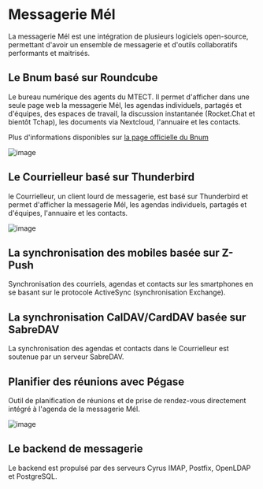 # Messagerie Mél

La messagerie Mél est une intégration de plusieurs logiciels open-source, permettant d'avoir un ensemble de messagerie et d'outils collaboratifs performants et maitrisés.

## Le Bnum basé sur Roundcube

Le bureau numérique des agents du MTECT. Il permet d'afficher dans une seule page web la messagerie Mél, les agendas individuels, partagés et d'équipes, des espaces de travail, la discussion instantanée (Rocket.Chat et bientôt Tchap), les documents via Nextcloud, l'annuaire et les contacts.

Plus d'informations disponibles sur [la page officielle du Bnum](https://messagerie-melanie2.github.io/Bnum)

![image](https://github.com/messagerie-melanie2/messagerie-melanie2.github.io/assets/3693239/9eeb6891-01bd-490e-a2a7-2bb7800de567)

## Le Courrielleur basé sur Thunderbird

le Courrielleur, un client lourd de messagerie, est basé sur Thunderbird et permet d'afficher la messagerie Mél, les agendas individuels, partagés et d'équipes, l'annuaire et les contacts.

![image](https://github.com/messagerie-melanie2/messagerie-melanie2.github.io/assets/3693239/0b0a2924-07e2-4be5-a6d1-208d9bee71bf)

## La synchronisation des mobiles basée sur Z-Push

Synchronisation des courriels, agendas et contacts sur les smartphones en se basant sur le protocole ActiveSync (synchronisation Exchange).

## La synchronisation CalDAV/CardDAV basée sur SabreDAV

La synchronisation des agendas et contacts dans le Courrielleur est soutenue par un serveur SabreDAV.

## Planifier des réunions avec Pégase

Outil de planification de réunions et de prise de rendez-vous directement intégré à l'agenda de la messagerie Mél.

![image](https://github.com/messagerie-melanie2/messagerie-melanie2.github.io/assets/3693239/b3130930-ed37-4bf0-b1d9-2662daa58ed4)

## Le backend de messagerie

Le backend est propulsé par des serveurs Cyrus IMAP, Postfix, OpenLDAP et PostgreSQL.
